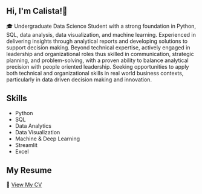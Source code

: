 ## Hi, I'm Calista!👋

🎓 Undergraduate Data Science Student with a strong foundation in Python, SQL, data analysis, data visualization, and machine learning. Experienced in delivering insights through analytical reports and developing solutions to support decision making. Beyond technical expertise, actively engaged in leadership and organizational roles thus skilled in communication, strategic planning, and problem-solving, with a proven ability to balance analytical precision with people oriented leadership. Seeking opportunities to apply both technical and organizational skills in real world business contexts, particularly in data driven decision making and innovation.

## Skills
- Python
- SQL
- Data Analytics
- Data Visualization
- Machine & Deep Learning
- Streamlit
- Excel

## My Resume
📄 [View My CV](https://github.com/Calistacen/Calistacen/blob/main/My_Resume.pdf)


<!--


**Calistacen/Calistacen** is a ✨ _special_ ✨ repository because its `README.md` (this file) appears on your GitHub profile.

Here are some ideas to get you started:

- 🔭 I’m currently working on ...
- 🌱 I’m currently learning ...
- 👯 I’m looking to collaborate on ...
- 🤔 I’m looking for help with ...
- 💬 Ask me about ...
- 📫 How to reach me: ...
- 😄 Pronouns: ...
- ⚡ Fun fact: ...
-->
